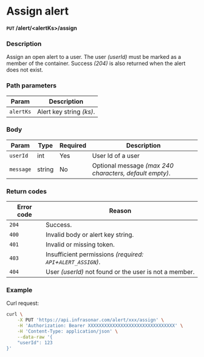 # Assign alert
**`PUT` /alert/<alertKs\>/assign**

### Description
Assign an open alert to a user. The user _(userId)_ must be marked as a member of the container. Success _(204)_ is also returned when the alert does not exist.

### Path parameters
Param               | Description
--------------------|-------------
`alertKs`           | Alert key string _(ks)_.

### Body
Param           | Type      | Required  | Description
----------------|-----------|-----------|-------------
`userId`        | int       | Yes       | User Id of a user
`message`       | string    | No        | Optional message _(max 240 characters, default empty)_.

### Return codes
Error code  | Reason
------------|--------
`204`       | Success.
`400`       | Invalid body or alert key string.
`401`       | Invalid or missing token.
`403`       | Insufficient permissions _(required: `API`+`ALERT_ASSIGN`)_.
`404`       | User _(userId)_ not found or the user is not a member.

### Example
Curl request:
```bash
curl \
    -X PUT 'https://api.infrasonar.com/alert/xxx/assign' \
    -H 'Authorization: Bearer XXXXXXXXXXXXXXXXXXXXXXXXXXXXXXXX' \
    -H 'Content-Type: application/json' \
    --data-raw '{
    "userId": 123
}'
```
